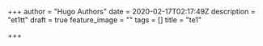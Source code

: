 +++
author = "Hugo Authors"
date = 2020-02-17T02:17:49Z
description = "et1tt"
draft = true
feature_image = ""
tags = []
title = "te1"

+++

